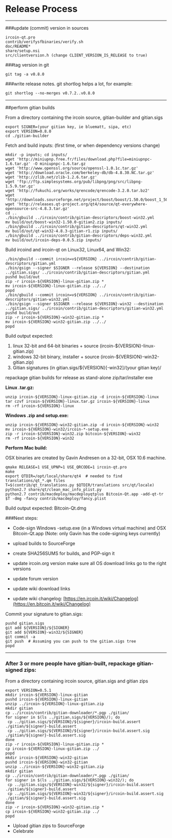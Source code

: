 Release Process
====================

* * *

###update (commit) version in sources


	ircoin-qt.pro
	contrib/verifysfbinaries/verify.sh
	doc/README*
	share/setup.nsi
	src/clientversion.h (change CLIENT_VERSION_IS_RELEASE to true)

###tag version in git

	git tag -a v0.8.0

###write release notes. git shortlog helps a lot, for example:

	git shortlog --no-merges v0.7.2..v0.8.0

* * *

##perform gitian builds

 From a directory containing the ircoin source, gitian-builder and gitian.sigs
  
	export SIGNER=(your gitian key, ie bluematt, sipa, etc)
	export VERSION=0.8.0
	cd ./gitian-builder

 Fetch and build inputs: (first time, or when dependency versions change)

	mkdir -p inputs; cd inputs/
	wget 'http://miniupnp.free.fr/files/download.php?file=miniupnpc-1.6.tar.gz' -O miniupnpc-1.6.tar.gz
	wget 'http://www.openssl.org/source/openssl-1.0.1c.tar.gz'
	wget 'http://download.oracle.com/berkeley-db/db-4.8.30.NC.tar.gz'
	wget 'http://zlib.net/zlib-1.2.6.tar.gz'
	wget 'ftp://ftp.simplesystems.org/pub/libpng/png/src/libpng-1.5.9.tar.gz'
	wget 'http://fukuchi.org/works/qrencode/qrencode-3.2.0.tar.bz2'
	wget 'http://downloads.sourceforge.net/project/boost/boost/1.50.0/boost_1_50_0.tar.bz2'
	wget 'http://releases.qt-project.org/qt4/source/qt-everywhere-opensource-src-4.8.3.tar.gz'
	cd ..
	./bin/gbuild ../ircoin/contrib/gitian-descriptors/boost-win32.yml
	mv build/out/boost-win32-1.50.0-gitian2.zip inputs/
	./bin/gbuild ../ircoin/contrib/gitian-descriptors/qt-win32.yml
	mv build/out/qt-win32-4.8.3-gitian-r1.zip inputs/
	./bin/gbuild ../ircoin/contrib/gitian-descriptors/deps-win32.yml
	mv build/out/ircoin-deps-0.0.5.zip inputs/

 Build ircoind and ircoin-qt on Linux32, Linux64, and Win32:
  
	./bin/gbuild --commit ircoin=v${VERSION} ../ircoin/contrib/gitian-descriptors/gitian.yml
	./bin/gsign --signer $SIGNER --release ${VERSION} --destination ../gitian.sigs/ ../ircoin/contrib/gitian-descriptors/gitian.yml
	pushd build/out
	zip -r ircoin-${VERSION}-linux-gitian.zip *
	mv ircoin-${VERSION}-linux-gitian.zip ../../
	popd
	./bin/gbuild --commit ircoin=v${VERSION} ../ircoin/contrib/gitian-descriptors/gitian-win32.yml
	./bin/gsign --signer $SIGNER --release ${VERSION}-win32 --destination ../gitian.sigs/ ../ircoin/contrib/gitian-descriptors/gitian-win32.yml
	pushd build/out
	zip -r ircoin-${VERSION}-win32-gitian.zip *
	mv ircoin-${VERSION}-win32-gitian.zip ../../
	popd

  Build output expected:

  1. linux 32-bit and 64-bit binaries + source (ircoin-${VERSION}-linux-gitian.zip)
  2. windows 32-bit binary, installer + source (ircoin-${VERSION}-win32-gitian.zip)
  3. Gitian signatures (in gitian.sigs/${VERSION}[-win32]/(your gitian key)/

repackage gitian builds for release as stand-alone zip/tar/installer exe

**Linux .tar.gz:**

	unzip ircoin-${VERSION}-linux-gitian.zip -d ircoin-${VERSION}-linux
	tar czvf ircoin-${VERSION}-linux.tar.gz ircoin-${VERSION}-linux
	rm -rf ircoin-${VERSION}-linux

**Windows .zip and setup.exe:**

	unzip ircoin-${VERSION}-win32-gitian.zip -d ircoin-${VERSION}-win32
	mv ircoin-${VERSION}-win32/ircoin-*-setup.exe .
	zip -r ircoin-${VERSION}-win32.zip bitcoin-${VERSION}-win32
	rm -rf ircoin-${VERSION}-win32

**Perform Mac build:**

  OSX binaries are created by Gavin Andresen on a 32-bit, OSX 10.6 machine.

	qmake RELEASE=1 USE_UPNP=1 USE_QRCODE=1 ircoin-qt.pro
	make
	export QTDIR=/opt/local/share/qt4  # needed to find translations/qt_*.qm files
	T=$(contrib/qt_translations.py $QTDIR/translations src/qt/locale)
	python2.7 share/qt/clean_mac_info_plist.py
	python2.7 contrib/macdeploy/macdeployqtplus Bitcoin-Qt.app -add-qt-tr $T -dmg -fancy contrib/macdeploy/fancy.plist

 Build output expected: Bitcoin-Qt.dmg

###Next steps:

* Code-sign Windows -setup.exe (in a Windows virtual machine) and
  OSX Bitcoin-Qt.app (Note: only Gavin has the code-signing keys currently)

* upload builds to SourceForge

* create SHA256SUMS for builds, and PGP-sign it

* update ircoin.org version
  make sure all OS download links go to the right versions

* update forum version

* update wiki download links

* update wiki changelog: [https://en.ircoin.it/wiki/Changelog](https://en.bitcoin.it/wiki/Changelog)

Commit your signature to gitian.sigs:

	pushd gitian.sigs
	git add ${VERSION}/${SIGNER}
	git add ${VERSION}-win32/${SIGNER}
	git commit -a
	git push  # Assuming you can push to the gitian.sigs tree
	popd

-------------------------------------------------------------------------

### After 3 or more people have gitian-built, repackage gitian-signed zips:

From a directory containing ircoin source, gitian.sigs and gitian zips

	export VERSION=0.5.1
	mkdir ircoin-${VERSION}-linux-gitian
	pushd ircoin-${VERSION}-linux-gitian
	unzip ../ircoin-${VERSION}-linux-gitian.zip
	mkdir gitian
	cp ../ircoin/contrib/gitian-downloader/*.pgp ./gitian/
	for signer in $(ls ../gitian.sigs/${VERSION}/); do
	 cp ../gitian.sigs/${VERSION}/${signer}/ircoin-build.assert ./gitian/${signer}-build.assert
	 cp ../gitian.sigs/${VERSION}/${signer}/ircoin-build.assert.sig ./gitian/${signer}-build.assert.sig
	done
	zip -r ircoin-${VERSION}-linux-gitian.zip *
	cp ircoin-${VERSION}-linux-gitian.zip ../
	popd
	mkdir ircoin-${VERSION}-win32-gitian
	pushd ircoin-${VERSION}-win32-gitian
	unzip ../ircoin-${VERSION}-win32-gitian.zip
	mkdir gitian
	cp ../ircoin/contrib/gitian-downloader/*.pgp ./gitian/
	for signer in $(ls ../gitian.sigs/${VERSION}-win32/); do
	 cp ../gitian.sigs/${VERSION}-win32/${signer}/ircoin-build.assert ./gitian/${signer}-build.assert
	 cp ../gitian.sigs/${VERSION}-win32/${signer}/ircoin-build.assert.sig ./gitian/${signer}-build.assert.sig
	done
	zip -r ircoin-${VERSION}-win32-gitian.zip *
	cp ircoin-${VERSION}-win32-gitian.zip ../
	popd

- Upload gitian zips to SourceForge
- Celebrate 
